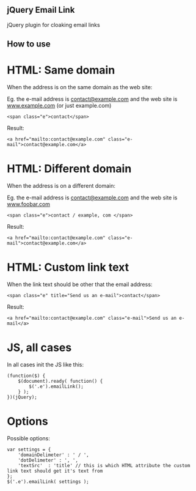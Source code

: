 ## jQuery Email Link

jQuery plugin for cloaking email links

## How to use

# HTML: Same domain

When the address is on the same domain as the web site:

Eg. the e-mail address is contact@example.com and the web site is www.example.com (or just example.com)

	<span class="e">contact</span>

Result:

	<a href="mailto:contact@example.com" class="e-mail">contact@example.com</a>

# HTML: Different domain

When the address is on a different domain:

Eg. the e-mail address is contact@example.com and the web site is www.foobar.com

	<span class="e">contact / example, com </span>

Result:

	<a href="mailto:contact@example.com" class="e-mail">contact@example.com</a>


# HTML: Custom link text

When the link text should be other that the email address:

	<span class="e" title="Send us an e-mail">contact</span>

Result:

	<a href="mailto:contact@example.com" class="e-mail">Send us an e-mail</a>


# JS, all cases

In all cases init the JS like this:

	(function($) {
		$(document).ready( function() {
			$('.e').emailLink();
		} );
	})(jQuery);

# Options

Possible options:

	var settings = {
		'domainDelimeter' : ' / ',
		'dotDelimeter' : ', ',
		'textSrc'  : 'title' // this is which HTML attribute the custom link text should get it's text from
	};
	$('.e').emailLink( settings );


